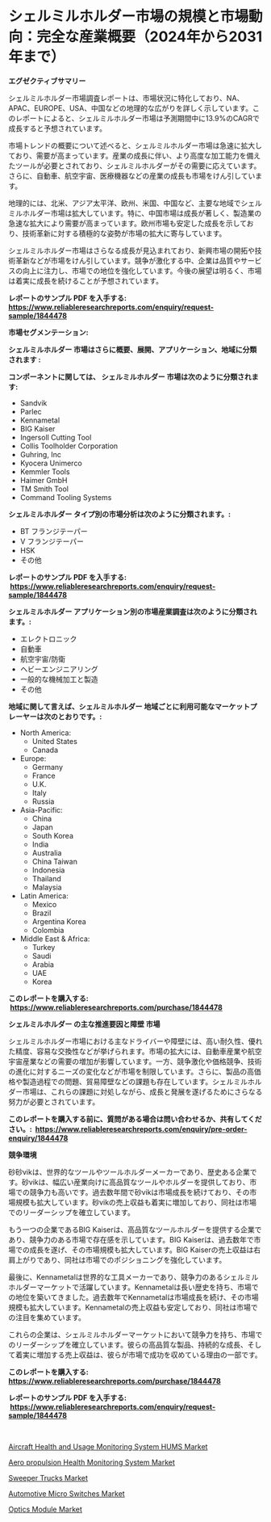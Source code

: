 <p><h1>シェルミルホルダー市場の規模と市場動向：完全な産業概要（2024年から2031年まで）</h1></p><p><strong>エグゼクティブサマリー</strong></p>
<p><p>シェルミルホルダー市場調査レポートは、市場状況に特化しており、NA、APAC、EUROPE、USA、中国などの地理的な広がりを詳しく示しています。このレポートによると、シェルミルホルダー市場は予測期間中に13.9%のCAGRで成長すると予想されています。</p><p>市場トレンドの概要について述べると、シェルミルホルダー市場は急速に拡大しており、需要が高まっています。産業の成長に伴い、より高度な加工能力を備えたツールが必要とされており、シェルミルホルダーがその需要に応えています。さらに、自動車、航空宇宙、医療機器などの産業の成長も市場をけん引しています。</p><p>地理的には、北米、アジア太平洋、欧州、米国、中国など、主要な地域でシェルミルホルダー市場は拡大しています。特に、中国市場は成長が著しく、製造業の急速な拡大により需要が高まっています。欧州市場も安定した成長を示しており、技術革新に対する積極的な姿勢が市場の拡大に寄与しています。</p><p>シェルミルホルダー市場はさらなる成長が見込まれており、新興市場の開拓や技術革新などが市場をけん引しています。競争が激化する中、企業は品質やサービスの向上に注力し、市場での地位を強化しています。今後の展望は明るく、市場は着実に成長を続けることが予想されています。</p></p>
<p><strong>レポートのサンプル PDF を入手する: <a href="https://www.reliableresearchreports.com/enquiry/request-sample/1844478">https://www.reliableresearchreports.com/enquiry/request-sample/1844478</a></strong></p>
<p><strong>市場セグメンテーション:</strong></p>
<p><strong> シェルミルホルダー 市場はさらに概要、展開、アプリケーション、地域に分類されます :</strong></p>
<p><strong>コンポーネントに関しては、 シェルミルホルダー 市場は次のように分類されます: &nbsp;</strong></p>
<p><ul><li>Sandvik</li><li>Parlec</li><li>Kennametal</li><li>BIG Kaiser</li><li>Ingersoll Cutting Tool</li><li>Collis Toolholder Corporation</li><li>Guhring, Inc</li><li>Kyocera Unimerco</li><li>Kemmler Tools</li><li>Haimer GmbH</li><li>TM Smith Tool</li><li>Command Tooling Systems</li></ul></p>
<p><strong> シェルミルホルダー タイプ別の市場分析は次のように分類されます。:</strong></p>
<p><ul><li>BT フランジテーパー</li><li>V フランジテーパー</li><li>HSK</li><li>その他</li></ul></p>
<p><strong>レポートのサンプル PDF を入手する: &nbsp;<a href="https://www.reliableresearchreports.com/enquiry/request-sample/1844478">https://www.reliableresearchreports.com/enquiry/request-sample/1844478</a></strong></p>
<p><strong> シェルミルホルダー アプリケーション別の市場産業調査は次のように分類されます。:</strong></p>
<p><ul><li>エレクトロニック</li><li>自動車</li><li>航空宇宙/防衛</li><li>ヘビーエンジニアリング</li><li>一般的な機械加工と製造</li><li>その他</li></ul></p>
<p><strong>地域に関して言えば、シェルミルホルダー 地域ごとに利用可能なマーケットプレーヤーは次のとおりです。:</strong></p>
<p><ul>
    <li>
        North America:
        <ul>
            <li>United States</li>
            <li>Canada</li>
        </ul>
    </li>
    <li>
        Europe:
        <ul>
            <li>Germany</li>
            <li>France</li>
            <li>U.K.</li>
            <li>Italy</li>
            <li>Russia</li>
        </ul>
    </li>
    <li>
        Asia-Pacific:
        <ul>
            <li>China</li>
            <li>Japan</li>
            <li>South Korea</li>
            <li>India</li>
            <li>Australia</li>
            <li>China Taiwan</li>
            <li>Indonesia</li>
            <li>Thailand</li>
            <li>Malaysia</li>
        </ul>
    </li>
    <li>
        Latin America:
        <ul>
            <li>Mexico</li>
            <li>Brazil</li>
            <li>Argentina Korea</li>
            <li>Colombia</li>
        </ul>
    </li>
    <li>
        Middle East & Africa:
        <ul>
            <li>Turkey</li>
            <li>Saudi</li>
            <li>Arabia</li>
            <li>UAE</li>
            <li>Korea</li>
        </ul>
    </li>
    </ul></p>
<p><strong>このレポートを購入する: &nbsp;<a href="https://www.reliableresearchreports.com/purchase/1844478">https://www.reliableresearchreports.com/purchase/1844478</a></strong></p>
<p><strong>シェルミルホルダー の主な推進要因と障壁 市場</strong></p>
<p><p>シェルミルホルダー市場における主なドライバーや障壁には、高い耐久性、優れた精度、容易な交換性などが挙げられます。市場の拡大には、自動車産業や航空宇宙産業などの需要の増加が影響しています。一方、競争激化や価格競争、技術の進化に対するニーズの変化などが市場を制限しています。さらに、製品の高価格や製造過程での問題、貿易障壁などの課題も存在しています。シェルミルホルダー市場は、これらの課題に対処しながら、成長と発展を遂げるためにさらなる努力が必要とされています。</p></p>
<p><strong>このレポートを購入する前に、質問がある場合は問い合わせるか、共有してください。:&nbsp; <a href="https://www.reliableresearchreports.com/enquiry/pre-order-enquiry/1844478">https://www.reliableresearchreports.com/enquiry/pre-order-enquiry/1844478</a></strong></p>
<p><strong>競争環境</strong></p>
<p><p>砂砂vikは、世界的なツールやツールホルダーメーカーであり、歴史ある企業です。砂vikは、幅広い産業向けに高品質なツールやホルダーを提供しており、市場での競争力も高いです。過去数年間で砂vikは市場成長を続けており、その市場規模も拡大しています。砂vikの売上収益も着実に増加しており、同社は市場でのリーダーシップを確立しています。</p><p>もう一つの企業であるBIG Kaiserは、高品質なツールホルダーを提供する企業であり、競争力のある市場で存在感を示しています。BIG Kaiserは、過去数年で市場での成長を遂げ、その市場規模も拡大しています。BIG Kaiserの売上収益は右肩上がりであり、同社は市場でのポジショニングを強化しています。</p><p>最後に、Kennametalは世界的な工具メーカーであり、競争力のあるシェルミルホルダーマーケットで活躍しています。Kennametalは長い歴史を持ち、市場での地位を築いてきました。過去数年でKennametalは市場成長を続け、その市場規模も拡大しています。Kennametalの売上収益も安定しており、同社は市場での注目を集めています。</p><p>これらの企業は、シェルミルホルダーマーケットにおいて競争力を持ち、市場でのリーダーシップを確立しています。彼らの高品質な製品、持続的な成長、そして着実に増加する売上収益は、彼らが市場で成功を収めている理由の一部です。</p></p>
<p><strong>このレポートを購入する: &nbsp; <a href="https://www.reliableresearchreports.com/purchase/1844478">https://www.reliableresearchreports.com/purchase/1844478</a></strong></p>
<p><strong>レポートのサンプル PDF を入手する: &nbsp;<a href="https://www.reliableresearchreports.com/enquiry/request-sample/1844478">https://www.reliableresearchreports.com/enquiry/request-sample/1844478</a></strong><strong></strong></p>
<p>&nbsp;</p>
<p><p><a href="https://github.com/jj19131/Market-Research-Report-List-1/blob/main/aircraft-health-and-usage-monitoring-system-hums-market.md">Aircraft Health and Usage Monitoring System HUMS Market</a></p><p><a href="https://github.com/jodemen/Market-Research-Report-List-1/blob/main/aero-propulsion-health-monitoring-system-market.md">Aero propulsion Health Monitoring System Market</a></p><p><a href="https://sore-arch-6db.notion.site/Sweeper-Trucks-Market-Size-2024-2031-Global-Industrial-Analysis-Key-Geographical-Regions-Market--db790ac6bd2547bab985074a687bf5b8">Sweeper Trucks Market</a></p><p><a href="https://view.publitas.com/reportprime-1/automotive-micro-switches-market-insights-market-players-and-forecast-till-2031/">Automotive Micro Switches Market</a></p><p><a href="https://view.publitas.com/reportprime-1/optics-module-market-size-market-trends-and-growth-outlook-forecasted-for-period-from-2024-to-2031/">Optics Module Market</a></p></p>